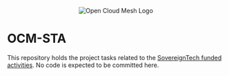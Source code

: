 <p align="center">
  <img src="https://github.com/cs3org/OCM-API/blob/develop/logo/OpenCloudMesh-text-vertical-300x116.png" alt="Open Cloud Mesh Logo"/>
</p>

# OCM-STA

This repository holds the project tasks related to the [SovereignTech funded activities](https://github.com/orgs/cs3org/projects/3/views/1). No code is expected to be committed here.
